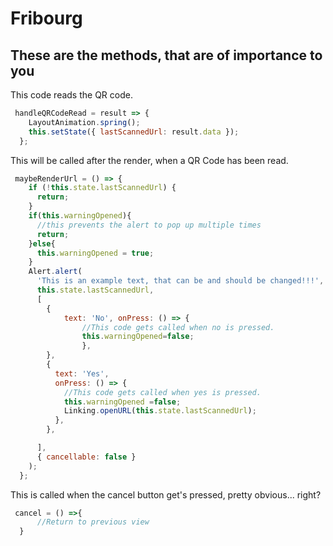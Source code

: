 # Fribourg

## These are the methods, that are of importance to you

This code reads the QR code.

```Javascript
 handleQRCodeRead = result => {
    LayoutAnimation.spring();
    this.setState({ lastScannedUrl: result.data });
  };
```

This will be called after the render, when a QR Code has been read.

```Javascript
 maybeRenderUrl = () => {
    if (!this.state.lastScannedUrl) {
      return;
    }
    if(this.warningOpened){
      //this prevents the alert to pop up multiple times
      return;
    }else{
      this.warningOpened = true;
    }
    Alert.alert(
      'This is an example text, that can be and should be changed!!!',
      this.state.lastScannedUrl,
      [
        {
            text: 'No', onPress: () => {
                //This code gets called when no is pressed.  
                this.warningOpened=false; 
                },
        },
        {
          text: 'Yes',
          onPress: () => {
            //This code gets called when yes is pressed.  
            this.warningOpened =false;
            Linking.openURL(this.state.lastScannedUrl);
          },
        },

      ],
      { cancellable: false }
    );
  };
```

This is called when the cancel button get's pressed, pretty obvious... right?

```Javascript
 cancel = () =>{
      //Return to previous view
  }
```
